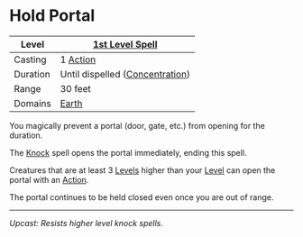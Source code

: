 # Hold Portal

| Level    | [1st Level Spell](1st%20Level%20Spells.md)                            |
| -------- | --------------------------------------------------------------------- |
| Casting  | 1 [Action](../../../../Game%20Procedures/Core%20Procedures/Action.md) |
| Duration | Until dispelled ([Concentration](../../Concentration.md))             |
| Range    | 30 feet                                                               |
| Domains  | [Earth](../../Spell%20Domains/Earth.md)                               |

You magically prevent a portal (door, gate, etc.) from opening for the duration.

The [Knock](../Level%202/Knock.md) spell opens the portal immediately, ending this spell.

Creatures that are at least 3 [Levels](../../../../Player%20Characters/Derived%20Statistics/Level.md) higher than your [Level](../../../../Player%20Characters/Derived%20Statistics/Level.md) can open the portal with an [Action](../../../../Game%20Procedures/Core%20Procedures/Action.md).

The portal continues to be held closed even once you are out of range.

---
*Upcast: Resists higher level knock spells.*

